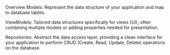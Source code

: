 Overview
Models: Represent the data structure of your application and map to database tables.

ViewModels: Tailored data structures specifically for views (UI), often combining multiple models or adding properties needed for presentation.

Repositories: Abstract the data access layer, providing a clean interface for your application to perform CRUD (Create, Read, Update, Delete) operations on the database.